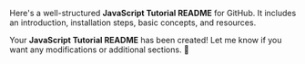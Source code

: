 Here's a well-structured **JavaScript Tutorial README** for GitHub. It includes an introduction, installation steps, basic concepts, and resources.

Your **JavaScript Tutorial README** has been created! Let me know if you want any modifications or additional sections. 🚀
